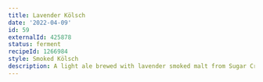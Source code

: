 ```yaml
---
title: Lavender Kölsch
date: '2022-04-09'
id: 59
externalId: 425878
status: ferment
recipeId: 1266984
style: Smoked Kölsch
description: A light ale brewed with lavender smoked malt from Sugar Creek Malt Co.
---
```

